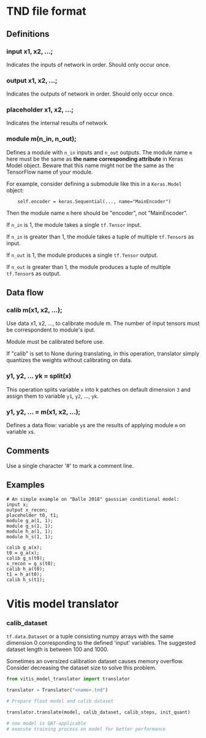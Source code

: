 # TND file format
## Definitions
### input x1, x2, ...;
Indicates the inputs of network in order. Should only occur once.
### output x1, x2, ...;
Indicates the outputs of network in order. Should only occur once.
### placeholder x1, x2, ...;
Indicates the internal results of network. 
### module m(n_in, n_out);
Defines a module with `n_in` inputs and `n_out` outputs. The module name `m` here must be the same as **the name corresponding attribute** in Keras Model object. Beware that this name might not be the same as the TensorFlow name of your module.

For example, consider defining a submodule like this in a `Keras.Model` object:
```
    self.encoder = keras.Sequential(..., name="MainEncoder")
```
Then the module name `m` here should be "encoder", not "MainEncoder".

If `n_in` is 1, the module takes a single `tf.Tensor` input.

If `n_in` is greater than 1, the module takes a tuple of multiple `tf.Tensor`s as input.

If `n_out` is 1, the module produces a single `tf.Tensor` output.

If `n_out` is greater than 1, the module produces a tuple of multiple `tf.Tensor`s as output.



## Data flow
### calib m(x1, x2, ...);
Use data x1, x2, ..., to calibrate module m. The number of input tensors must be correspondent to module's iput.

Module must be calibrated before use.

If "calib" is set to None during translating, in this operation, translator simply quantizes the weights without calibrating on data.

### y1, y2, ... yk = split(x)
This operation splits variable `x` into k patches on default dimension `3` and assign them to variable `y1`, `y2`, ..., `yk`.

### y1, y2, ... = m(x1, x2, ...);
Defines a data flow: variable `y`s are the results of applying module `m` on variable `x`s.


## Comments
Use a single character '#' to mark a comment line.

## Examples
```
# An simple example on "Balle 2018" gaussian conditional model:
input x;
output x_recon;
placeholder t0, t1;
module g_a(1, 1);
module g_s(1, 1);
module h_a(1, 1);
module h_s(1, 1);

calib g_a(x);
t0 = g_a(x);
calib g_s(t0);
x_recon = g_s(t0);
calib h_a(t0);
t1 = h_a(t0);
calib h_s(t1);
```

# Vitis model translator
### calib_dataset
`tf.data.Dataset` or a tuple consisting numpy arrays with the same dimension 0 corresponding to the defined 'input' variables. The suggested dataset length is between 100 and 1000.

Sometimes an oversized calibration dataset causes memory overflow. Consider decreasing the dataset size to solve this problem.

```py
from vitis_model_translator import translator

translator = Translator("<name>.tnd")

# Prepare float model and calib dataset

translator.translate(model, calib_dataset, calib_steps, init_quant)

# now model is QAT-applicable 
# execute training process on model for better performance


```